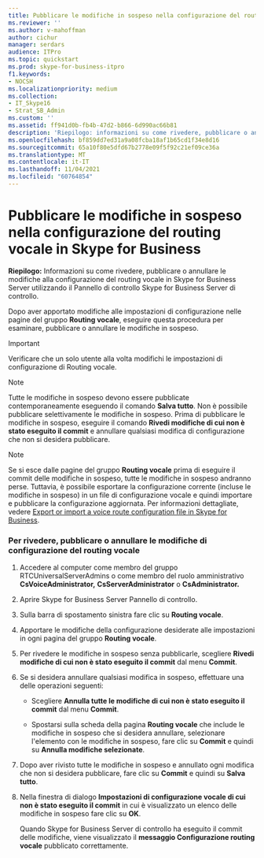 ```yaml
---
title: Pubblicare le modifiche in sospeso nella configurazione del routing vocale in Skype for Business
ms.reviewer: ''
ms.author: v-mahoffman
author: cichur
manager: serdars
audience: ITPro
ms.topic: quickstart
ms.prod: skype-for-business-itpro
f1.keywords:
- NOCSH
ms.localizationpriority: medium
ms.collection:
- IT_Skype16
- Strat_SB_Admin
ms.custom: ''
ms.assetid: ff941d0b-fb4b-47d2-b866-6d990ac66b81
description: 'Riepilogo: informazioni su come rivedere, pubblicare o annullare le modifiche alla configurazione del routing vocale in Skype for Business Server utilizzando il Pannello Skype for Business Server di controllo.'
ms.openlocfilehash: bf859dd7ed31a9a08fcba18af1b65cd1f34e8d16
ms.sourcegitcommit: 65a10f80e5dfd67b2778e09f5f92c21ef09ce36a
ms.translationtype: MT
ms.contentlocale: it-IT
ms.lasthandoff: 11/04/2021
ms.locfileid: "60764854"
---
```

# <a name="publish-pending-changes-to-the-voice-routing-configuration-in-skype-for-business"></a>Pubblicare le modifiche in sospeso nella configurazione del routing vocale in Skype for Business
 
**Riepilogo:** Informazioni su come rivedere, pubblicare o annullare le modifiche alla configurazione del routing vocale in Skype for Business Server utilizzando il Pannello di controllo Skype for Business Server di controllo.
  
Dopo aver apportato modifiche alle impostazioni di configurazione nelle pagine del gruppo **Routing vocale**, eseguire questa procedura per esaminare, pubblicare o annullare le modifiche in sospeso.
  
> [!IMPORTANT]
> Verificare che un solo utente alla volta modifichi le impostazioni di configurazione di Routing vocale. 
  
> [!NOTE]
> Tutte le modifiche in sospeso devono essere pubblicate contemporaneamente eseguendo il comando **Salva tutto**. Non è possibile pubblicare selettivamente le modifiche in sospeso. Prima di pubblicare le modifiche in sospeso, eseguire il comando **Rivedi modifiche di cui non è stato eseguito il commit** e annullare qualsiasi modifica di configurazione che non si desidera pubblicare.
  
> [!NOTE]
> Se si esce dalle pagine del gruppo **Routing vocale** prima di eseguire il commit delle modifiche in sospeso, tutte le modifiche in sospeso andranno perse. Tuttavia, è possibile esportare la configurazione corrente (incluse le modifiche in sospeso) in un file di configurazione vocale e quindi importare e pubblicare la configurazione aggiornata. Per informazioni dettagliate, vedere [Export or import a voice route configuration file in Skype for Business](voice-route-configuration-import-export.md). 
  
### <a name="to-review-publish-or-cancel-voice-routing-configuration-changes"></a>Per rivedere, pubblicare o annullare le modifiche di configurazione del routing vocale

1. Accedere al computer come membro del gruppo RTCUniversalServerAdmins o come membro del ruolo amministrativo **CsVoiceAdministrator,** **CsServerAdministrator** o **CsAdministrator.**
    
2. Aprire Skype for Business Server Pannello di controllo.
    
3. Sulla barra di spostamento sinistra fare clic su **Routing vocale**.
    
4. Apportare le modifiche della configurazione desiderate alle impostazioni in ogni pagina del gruppo **Routing vocale**.
    
5. Per rivedere le modifiche in sospeso senza pubblicarle, scegliere **Rivedi modifiche di cui non è stato eseguito il commit** dal menu **Commit**.
    
6. Se si desidera annullare qualsiasi modifica in sospeso, effettuare una delle operazioni seguenti:
    
   - Scegliere **Annulla tutte le modifiche di cui non è stato eseguito il commit** dal menu **Commit**.
    
   - Spostarsi sulla scheda della pagina **Routing vocale** che include le modifiche in sospeso che si desidera annullare, selezionare l'elemento con le modifiche in sospeso, fare clic su **Commit** e quindi su **Annulla modifiche selezionate**.
    
7. Dopo aver rivisto tutte le modifiche in sospeso e annullato ogni modifica che non si desidera pubblicare, fare clic su **Commit** e quindi su **Salva tutto**.
    
8. Nella finestra di dialogo **Impostazioni di configurazione vocale di cui non è stato eseguito il commit** in cui è visualizzato un elenco delle modifiche in sospeso fare clic su **OK**. 
    
    Quando Skype for Business Server di controllo ha eseguito il commit delle modifiche, viene visualizzato il **messaggio Configurazione routing vocale** pubblicato correttamente.
    

